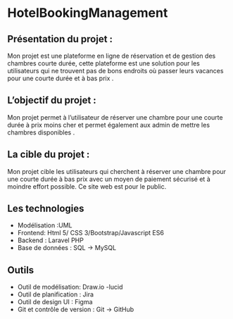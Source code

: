 # HotelBookingManagement

## Présentation du projet :

Mon projet est une plateforme en ligne de réservation et de gestion des chambres courte durée, cette plateforme est une solution pour les utilisateurs qui ne trouvent pas de bons endroits où passer leurs vacances  pour une courte durée  et à bas prix .

## L’objectif du projet :

Mon projet permet à l’utilisateur de réserver une chambre pour une courte durée à prix moins cher et permet également aux admin de mettre les chambres disponibles .

## La cible du projet :
Mon projet cible les utilisateurs qui cherchent à réserver une chambre pour une courte durée à bas prix avec un moyen de paiement sécurisé et à moindre effort possible.
Ce site web est pour le public.

## Les technologies
* Modélisation :UML
* Frontend: Html 5/ CSS 3/Bootstrap/Javascript ES6
* Backend : Laravel PHP
* Base de données : SQL -> MySQL

## Outils
* Outil de modélisation: Draw.io -lucid
* Outil de planification : Jira
* Outil de design UI : Figma
* Git et contrôle de version : Git -> GitHub
